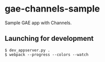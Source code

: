 # gae-channels-sample

Sample GAE app with Channels.

## Launching for development
```
$ dev_appserver.py .
$ webpack --progress --colors --watch
```
